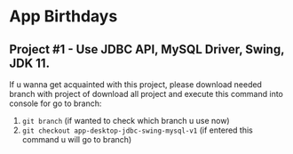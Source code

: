 # App Birthdays

## Project #1 - Use JDBC API, MySQL Driver, Swing, JDK 11.
If u wanna get acquainted with this project, 
please download needed branch with project of download all project and
execute this command into console for go to branch:
1. `git branch` (if wanted to check which branch u use now)
2. `git checkout app-desktop-jdbc-swing-mysql-v1` (if entered this command u will go to branch)